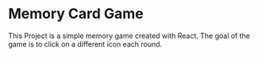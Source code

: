 # Memory Card Game

This Project is a simple memory game created with React. The goal of the game is to click on a different icon each round.
